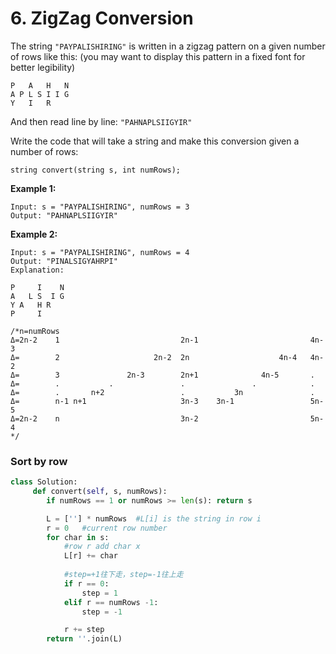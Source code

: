 # 6. ZigZag Conversion

The string `"PAYPALISHIRING"` is written in a zigzag pattern on a given number of rows like this: \(you may want to display this pattern in a fixed font for better legibility\)

```text
P   A   H   N
A P L S I I G
Y   I   R
```

And then read line by line: `"PAHNAPLSIIGYIR"`

Write the code that will take a string and make this conversion given a number of rows:

```text
string convert(string s, int numRows);
```

**Example 1:**

```text
Input: s = "PAYPALISHIRING", numRows = 3
Output: "PAHNAPLSIIGYIR"
```

**Example 2:**

```text
Input: s = "PAYPALISHIRING", numRows = 4
Output: "PINALSIGYAHRPI"
Explanation:

P     I    N
A   L S  I G
Y A   H R
P     I
```

```text
/*n=numRows
Δ=2n-2    1                           2n-1                         4n-3
Δ=        2                     2n-2  2n                    4n-4   4n-2
Δ=        3               2n-3        2n+1              4n-5       .
Δ=        .           .               .               .            .
Δ=        .       n+2                 .           3n               .
Δ=        n-1 n+1                     3n-3    3n-1                 5n-5
Δ=2n-2    n                           3n-2                         5n-4
*/
```

### Sort by row

```python
class Solution:
     def convert(self, s, numRows):
        if numRows == 1 or numRows >= len(s): return s

        L = [''] * numRows  #L[i] is the string in row i
        r = 0   #current row number
        for char in s:
            #row r add char x
            L[r] += char    
            
            #step=+1往下走，step=-1往上走
            if r == 0:
                step = 1
            elif r == numRows -1:
                step = -1

            r += step
        return ''.join(L)
```

